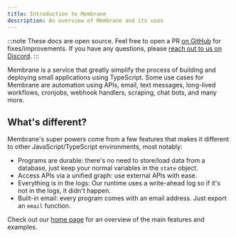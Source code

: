 ```yaml
---
title: Introduction to Membrane
description: An overview of Membrane and its uses
---
```


:::note
These docs are open source. Feel free to open a PR <a href="https://github.com/membrane-io/docs" target="_blank">on GitHub</a> for fixes/improvements. If you have any questions, please <a href="https://discord.gg/4RHyJDV8kj" target="_blank">reach out to us on Discord</a>.
:::

Membrane is a service that greatly simplify the process of building and deploying small applications using TypeScript.
Some use cases for Membrane are automation using APIs, email, text messages, long-lived workflows, cronjobs, webhook
handlers, scraping, chat bots, and many more.

## What's different?

Membrane's super powers come from a few features that makes it different to other JavaScript/TypeScript environments, most notably:

 - Programs are durable: there's no need to store/load data from a database, just keep your normal variables in the `state` object.
 - Access APIs via a unified graph: use external APIs with ease.
 - Everything is in the logs: Our runtime uses a write-ahead log so if it's not in the logs, it didn't happen.
 - Built-in email: every program comes with an email address. Just export an `email` function.

Check out our <a href="https://www.membrane.io">home page</a> for an overview of the main features and examples.

<!-- TODO: Add a visualization that communicates what membrane is in a few seconds -->

